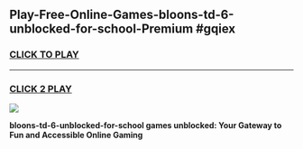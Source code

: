 
## Play-Free-Online-Games-bloons-td-6-unblocked-for-school-Premium #gqiex
<h3>
<a href="https://premium.freeplayer.one?title=bloons-td-6-unblocked-for-school&ref=8M">CLICK TO PLAY</a></h3>
<hr>

<h3>
<a href="https://premium.freeplayer.one?title=bloons-td-6-unblocked-for-school&ref=8M">CLICK 2 PLAY</a>
  
</h3>

<a href="https://premium.freeplayer.one?title=bloons-td-6-unblocked-for-school&ref=8M"><img src="https://clearcache.store/games.png"></a>


**bloons-td-6-unblocked-for-school games unblocked: Your Gateway to Fun and Accessible Online Gaming**
